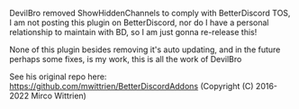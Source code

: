 DevilBro removed ShowHiddenChannels to comply with BetterDiscord TOS, I am not posting this plugin on BetterDiscord, nor do I have a personal relationship to maintain with BD, so I am just gonna re-release this! 

None of this plugin besides removing it's auto updating, and in the future perhaps some fixes, is my work, this is all the work of DevilBro

See his original repo here: https://github.com/mwittrien/BetterDiscordAddons (Copyright (C) 2016-2022 Mirco Wittrien)
